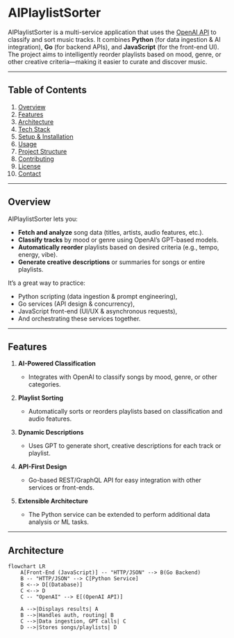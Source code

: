 # AIPlaylistSorter

AIPlaylistSorter is a multi-service application that uses the [OpenAI API](https://platform.openai.com/) to classify and sort music tracks. It combines **Python** (for data ingestion & AI integration), **Go** (for backend APIs), and **JavaScript** (for the front-end UI). The project aims to intelligently reorder playlists based on mood, genre, or other creative criteria—making it easier to curate and discover music.

---

## Table of Contents
1. [Overview](#overview)
2. [Features](#features)
3. [Architecture](#architecture)
4. [Tech Stack](#tech-stack)
5. [Setup & Installation](#setup--installation)
6. [Usage](#usage)
7. [Project Structure](#project-structure)
8. [Contributing](#contributing)
9. [License](#license)
10. [Contact](#contact)

---

## Overview

AIPlaylistSorter lets you:
- **Fetch and analyze** song data (titles, artists, audio features, etc.).
- **Classify tracks** by mood or genre using OpenAI’s GPT-based models.
- **Automatically reorder** playlists based on desired criteria (e.g., tempo, energy, vibe).
- **Generate creative descriptions** or summaries for songs or entire playlists.

It’s a great way to practice:
- Python scripting (data ingestion & prompt engineering),
- Go services (API design & concurrency),
- JavaScript front-end (UI/UX & asynchronous requests),
- And orchestrating these services together.

---

## Features

1. **AI-Powered Classification**  
   - Integrates with OpenAI to classify songs by mood, genre, or other categories.

2. **Playlist Sorting**  
   - Automatically sorts or reorders playlists based on classification and audio features.

3. **Dynamic Descriptions**  
   - Uses GPT to generate short, creative descriptions for each track or playlist.

4. **API-First Design**  
   - Go-based REST/GraphQL API for easy integration with other services or front-ends.

5. **Extensible Architecture**  
   - The Python service can be extended to perform additional data analysis or ML tasks.

---

## Architecture

```mermaid
flowchart LR
    A[Front-End (JavaScript)] -- "HTTP/JSON" --> B(Go Backend)
    B -- "HTTP/JSON" --> C[Python Service]
    B <--> D[(Database)]
    C <--> D
    C -- "OpenAI" --> E[(OpenAI API)]
    
    A -->|Displays results| A
    B -->|Handles auth, routing| B
    C -->|Data ingestion, GPT calls| C
    D -->|Stores songs/playlists| D
